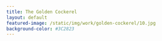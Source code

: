 ```yaml
---
title: The Golden Cockerel
layout: default
featured-image: /static/img/work/golden-cockerel/10.jpg
background-color: #3C2823
---
```

